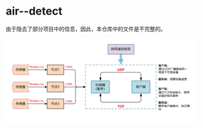 # air--detect
由于隐去了部分项目中的信息，因此，本仓库中的文件是不完整的。

![image](https://github.com/lainghaonan/air--detect/blob/master/img/%E5%BE%AE%E4%BF%A1%E6%88%AA%E5%9B%BE_20230710130810.png)

